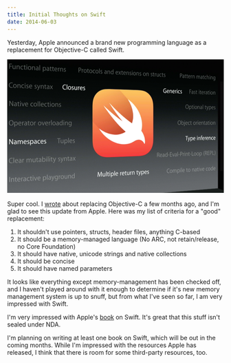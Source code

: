 ```yaml
---
title: Initial Thoughts on Swift
date: 2014-06-03
---
```


Yesterday, Apple announced a brand new programming language as a replacement for Objective-C called Swift.

![](256261AB37274AD2862C86F6D0F196E4.png)

Super cool. I [wrote](/blog/we-need-to-replace-objective-c) about replacing Objective-C a few months ago, and I'm glad to see this update from Apple. Here was my list of criteria for a "good" replacement:

1. It shouldn't use pointers, structs, header files, anything C-based
2. It should be a memory-managed language (No ARC, not retain/release, no Core Foundation)
3. It should have native, unicode strings and native collections
4. It should be concise
5. It should have named parameters

It looks like everything except memory-management has been checked off, and I haven't played around with it enough to determine if it's new memory management system is up to snuff, but from what I've seen so far, I am very impressed with Swift.

I'm very impressed with Apple's [book](https://itunes.apple.com/us/book/swift-programming-language/id881256329?mt=11) on Swift. It's great that this stuff isn't sealed under NDA.

I'm planning on writing at least one book on Swift, which will be out in the coming months. While I'm impressed with the resources Apple has released, I think that there is room for some third-party resources, too.
